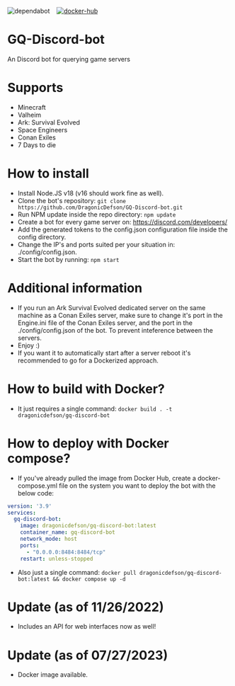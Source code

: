 ![dependabot](https://img.shields.io/static/v1?label=dependabot&message=active&color=%230098CB&style=for-the-badge)&nbsp;&nbsp;&nbsp;&nbsp;[![docker-hub](https://img.shields.io/static/v1?label=docker&message=hub&color=%230098CB&style=for-the-badge)](https://hub.docker.com/layers/dragonicdefson/gq-discord-bot/latest/images/sha256-a24adb691035c7e75cd1c42065b98bf1baa11fb3b74350903cb8865a688f38e0?context=explore)

# GQ-Discord-bot
An Discord bot for querying game servers

# Supports
- Minecraft
- Valheim
- Ark: Survival Evolved
- Space Engineers
- Conan Exiles
- 7 Days to die

# How to install
- Install Node.JS v18 (v16 should work fine as well).
- Clone the bot's repository: `git clone https://github.com/DragonicDefson/GQ-Discord-bot.git`
- Run NPM update inside the repo directory: `npm update`
- Create a bot for every game server on: https://discord.com/developers/
- Add the generated tokens to the config.json configuration file inside the config directory.
- Change the IP's and ports suited per your situation in: ./config/config.json.
- Start the bot by running: `npm start`

# Additional information
- If you run an Ark Survival Evolved dedicated server on the same machine as a Conan Exiles server, make sure to change it's port in the Engine.ini file of the Conan Exiles server, and the port in the ./config/config.json of the bot. To prevent inteference between the servers.
- Enjoy :)
- If you want it to automatically start after a server reboot it's recommended to go for a Dockerized approach.

# How to build with Docker?
- It just requires a single command: `docker build . -t dragonicdefson/gq-discord-bot`

# How to deploy with Docker compose?
- If you've already pulled the image from Docker Hub, create a docker-compose.yml file on the system you want to deploy the bot with the below code:

```yml
version: '3.9'
services:
  gq-discord-bot:
    image: dragonicdefson/gq-discord-bot:latest
    container_name: gq-discord-bot
    network_mode: host
    ports:
      - "0.0.0.0:8484:8484/tcp"
    restart: unless-stopped
```
- Also just a single command: `docker pull dragonicdefson/gq-discord-bot:latest && docker compose up -d`

# Update (as of 11/26/2022)
- Includes an API for web interfaces now as well!

# Update (as of 07/27/2023)
- Docker image available.
